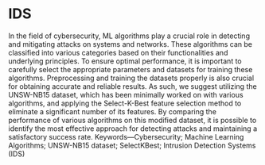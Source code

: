 # IDS
In the field of cybersecurity, ML algorithms play a crucial role in detecting and mitigating attacks on systems and networks. These algorithms can be classified into various categories based on their functionalities and underlying principles. To ensure optimal performance, it is important to carefully select the appropriate parameters and datasets for training these algorithms. Preprocessing and training the datasets properly is also crucial for obtaining accurate and reliable results. As such, we suggest utilizing the UNSW-NB15 dataset, which has been minimally worked on with various algorithms, and applying the Select-K-Best feature selection method to eliminate a significant number of its features. By comparing the performance of various algorithms on this modified dataset, it is possible to identify the most effective approach for detecting attacks and maintaining a satisfactory success rate.
Keywords—Cybersecurity; Machine Learning Algorithms; UNSW-NB15 dataset; SelectKBest; Intrusion Detection Systems (IDS)
